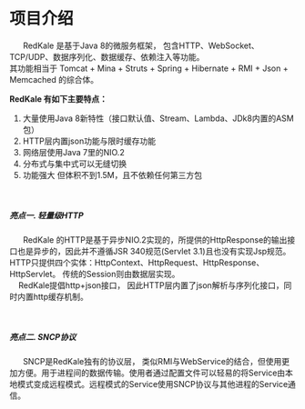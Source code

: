 <h1>项目介绍</h1>
<p>
   &nbsp;&nbsp;&nbsp;&nbsp;&nbsp;&nbsp;RedKale 是基于Java 8的微服务框架， 包含HTTP、WebSocket、TCP/UDP、数据序列化、数据缓存、依赖注入等功能。 
   <br/>其功能相当于 Tomcat + Mina + Struts + Spring + Hibernate + RMI + Json + Memcached 的综合体。
</p>
<strong>RedKale 有如下主要特点：</strong>
<ol>
<li>大量使用Java 8新特性（接口默认值、Stream、Lambda、JDk8内置的ASM包）</li>
<li>HTTP层内置json功能与限时缓存功能</li>
<li>网络层使用Java 7里的NIO.2</li>
<li>分布式与集中式可以无缝切换</li>
<li>功能强大 但体积不到1.5M，且不依赖任何第三方包</li>
</ol>
<br/>
<h5>亮点一.  轻量级HTTP</h5>
<p>
    &nbsp;&nbsp;&nbsp;&nbsp;&nbsp;&nbsp;RedKale 的HTTP是基于异步NIO.2实现的，所提供的HttpResponse的输出接口也是异步的，因此并不遵循JSR 340规范(Servlet 3.1)且也没有实现Jsp规范。 HTTP只提供四个实体：HttpContext、HttpRequest、HttpResponse、HttpServlet。 传统的Session则由数据层实现。 <br/>
   &nbsp;&nbsp;&nbsp;&nbsp;RedKale提倡http+json接口， 因此HTTP层内置了json解析与序列化接口，同时内置http缓存机制。
</p>
<br/>
<h5>亮点二.  SNCP协议</h5>
<p>
    &nbsp;&nbsp;&nbsp;&nbsp;&nbsp;&nbsp;SNCP是RedKale独有的协议层， 类似RMI与WebService的结合，但使用更加方便。用于进程间的数据传输。使用者通过配置文件可以轻易的将Service由本地模式变成远程模式。远程模式的Service使用SNCP协议与其他进程的Service通信。<br/>
</p>
